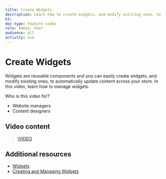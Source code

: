 ```yaml
---
title: Create Widgets
description: Learn how to create widgets, and modify existing ones, to automatically update content across your store.
kt: 
doc-type: feature video
role: Admin, User
audience: all
activity: use
---
```

# Create Widgets

Widgets are reusable components and you can easily create widgets, and modify existing ones, to automatically update content across your store. In this video, learn how to manage widgets.

Who is this video for?

- Website managers
- Content designers

## Video content

>[!VIDEO](https://video.tv.adobe.com/v/343786?quality=12&learn=on)

## Additional resources

- [Widgets](https://docs.magento.com/user-guide/cms/widgets.html)
- [Creating and Managing Widgets](https://docs.magento.com/user-guide/cms/widget-create.html)
